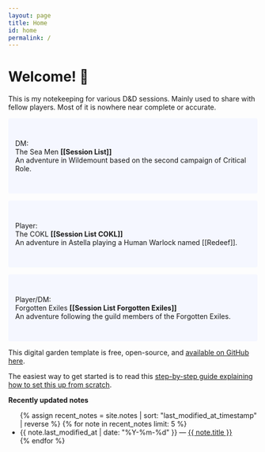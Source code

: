 ```yaml
---
layout: page
title: Home
id: home
permalink: /
---
```


# Welcome! 🌱

This is my notekeeping for various D&D sessions. Mainly used to share with fellow players.
Most of it is nowhere near complete or accurate. 

<p style="padding: 3em 1em; background: #f5f7ff; border-radius: 4px;">
  DM:<br>
  The Sea Men <span style="font-weight: bold">[[Session List]]</span><br>
  An adventure in Wildemount based on the second campaign of Critical Role. 
</p>

<p style="padding: 3em 1em; background: #f5f7ff; border-radius: 4px;">
  Player:<br>
  The COKL <span style="font-weight: bold">[[Session List COKL]]</span><br>
  An adventure in Astella playing a Human Warlock named [[Redeef]]. 
</p>

<p style="padding: 3em 1em; background: #f5f7ff; border-radius: 4px;">
  Player/DM:<br>
  Forgotten Exiles <span style="font-weight: bold">[[Session List Forgotten Exiles]]</span><br>
  An adventure following the guild members of the Forgotten Exiles. 
</p>

This digital garden template is free, open-source, and [available on GitHub here](https://github.com/maximevaillancourt/digital-garden-jekyll-template).

The easiest way to get started is to read this [step-by-step guide explaining how to set this up from scratch](https://maximevaillancourt.com/blog/setting-up-your-own-digital-garden-with-jekyll).

<strong>Recently updated notes</strong>

<ul>
  {% assign recent_notes = site.notes | sort: "last_modified_at_timestamp" | reverse %}
  {% for note in recent_notes limit: 5 %}
    <li>
      {{ note.last_modified_at | date: "%Y-%m-%d" }} — <a class="internal-link" href="{{ note.url }}">{{ note.title }}</a>
    </li>
  {% endfor %}
</ul>

<style>
  .wrapper {
    max-width: 46em;
  }
</style>
